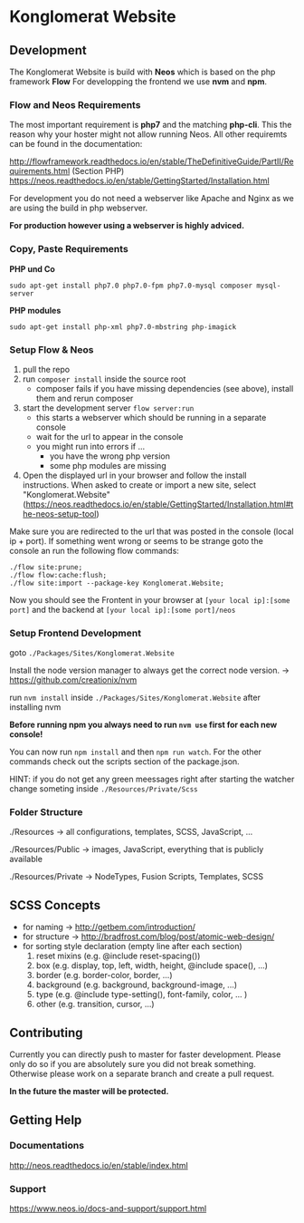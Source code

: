 # Konglomerat Website

## Development

The Konglomerat Website is build with **Neos** which is based on the php framework **Flow** For developping the frontend we use **nvm** and **npm**.

### Flow and Neos Requirements

The most important requirement is **php7** and the matching **php-cli**. This the reason why your hoster might not allow running Neos. All other requiremts can be found in the documentation:

http://flowframework.readthedocs.io/en/stable/TheDefinitiveGuide/PartII/Requirements.html (Section PHP)
https://neos.readthedocs.io/en/stable/GettingStarted/Installation.html

For development you do not need a webserver like Apache and Nginx as we are using the build in php webserver.

**For production however using a webserver is highly adviced.**

### Copy, Paste Requirements
**PHP und Co**

`sudo apt-get install php7.0 php7.0-fpm php7.0-mysql composer mysql-server`

**PHP modules**

`sudo apt-get install php-xml php7.0-mbstring php-imagick`

### Setup Flow & Neos

1. pull the repo
2. run `composer install` inside the source root
	* composer fails if you have missing dependencies (see above), install them and rerun composer
3. start the development server `flow server:run`
	* this starts a webserver which should be running in a separate console
	* wait for the url to appear in the console
	* you might run into errors if ...
		* you have the wrong php version
		* some php modules are missing
4. Open the displayed url in your browser and follow the install instructions. When asked to create or import a new site, select "Konglomerat.Website" (https://neos.readthedocs.io/en/stable/GettingStarted/Installation.html#the-neos-setup-tool)

Make sure you are redirected to the url that was posted in the console (local ip + port). If something went wrong or seems to be strange goto the console an run the following flow commands:

```
./flow site:prune;
./flow flow:cache:flush;
./flow site:import --package-key Konglomerat.Website;
```

Now you should see the Frontent in your browser at `[your local ip]:[some port]` and the backend at `[your local ip]:[some port]/neos`

### Setup Frontend Development

goto `./Packages/Sites/Konglomerat.Website`

Install the node version manager to always get the correct node version.
-> https://github.com/creationix/nvm

run `nvm install` inside `./Packages/Sites/Konglomerat.Website` after installing nvm

**Before running npm you always need to run `nvm use` first for each new console!**

You can now run `npm install`  and then `npm run watch`. For the other commands check out the scripts section of the package.json.

HINT: if you do not get any green meessages right after starting the watcher change someting inside `./Resources/Private/Scss`

### Folder Structure

./Resources -> all configurations, templates, SCSS, JavaScript, ...

./Resources/Public -> images, JavaScript, everything that is publicly available

./Resources/Private -> NodeTypes, Fusion Scripts, Templates, SCSS

## SCSS Concepts

* for naming -> http://getbem.com/introduction/
* for structure -> http://bradfrost.com/blog/post/atomic-web-design/
* for sorting style declaration (empty line after each section)
	1. reset mixins (e.g. @include reset-spacing())
	2. box (e.g. display, top, left, width, height, @include space(), ...)
	3. border (e.g. border-color, border, ...)
	4. background (e.g. background, background-image, ...)
	5. type (e.g. @include type-setting(), font-family, color, ... )
	6. other (e.g. transition, cursor, ...)

## Contributing

Currently you can directly push to master for faster development. Please only do so if you are absolutely sure you did not break something. Otherwise please work on a separate branch and create a pull request.

**In the future the master will be protected.**

## Getting Help

### Documentations

http://neos.readthedocs.io/en/stable/index.html

### Support

https://www.neos.io/docs-and-support/support.html


